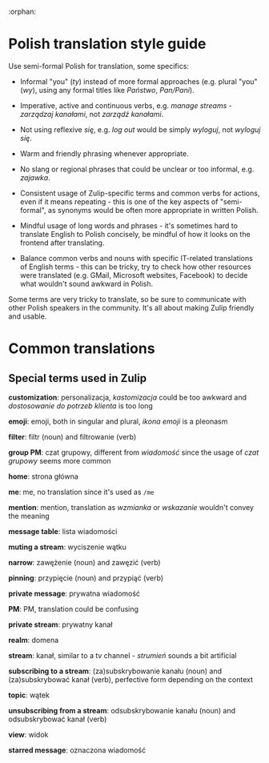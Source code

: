 :orphan:
# Polish translation style guide

Use semi-formal Polish for translation, some specifics:

* Informal "you" (*ty*) instead of more formal approaches (e.g. plural
  "you" (*wy*), using any formal titles like *Państwo*, *Pan/Pani*).

* Imperative, active and continuous verbs, e.g. *manage streams* -
  *zarządzaj kanałami*, not *zarządź kanałami*.

* Not using reflexive *się*, e.g. *log out* would be simply *wyloguj*,
  not *wyloguj się*.

* Warm and friendly phrasing whenever appropriate.

* No slang or regional phrases that could be unclear or too informal,
  e.g. *zajawka*.

* Consistent usage of Zulip-specific terms and common verbs for
  actions, even if it means repeating - this is one of the key aspects
  of "semi-formal", as synonyms would be often more appropriate in
  written Polish.

* Mindful usage of long words and phrases - it's sometimes hard to
  translate English to Polish concisely, be mindful of how it looks on
  the frontend after translating.

* Balance common verbs and nouns with specific IT-related translations
  of English terms - this can be tricky, try to check how other
  resources were translated (e.g. GMail, Microsoft websites, Facebook)
  to decide what wouldn't sound awkward in Polish.

Some terms are very tricky to translate, so be sure to communicate
with other Polish speakers in the community. It's all about making
Zulip friendly and usable.

# Common translations

## Special terms used in Zulip

**customization**: personalizacja, *kastomizacja* could be too awkward
  and *dostosowanie do potrzeb klienta* is too long

**emoji**: emoji, both in singular and plural, *ikona emoji* is a pleonasm

**filter**: filtr (noun) and filtrowanie (verb)

**group PM**: czat grupowy, different from *wiadomość* since the usage
  of *czat grupowy* seems more common

**home**: strona główna

**me**: me, no translation since it's used as `/me`

**mention**: mention, translation as *wzmianka* or *wskazanie* wouldn't convey the meaning

**message table**: lista wiadomości

**muting a stream**: wyciszenie wątku

**narrow**: zawężenie (noun) and zawęzić (verb)

**pinning**: przypięcie (noun) and przypiąć (verb)

**private message**: prywatna wiadomość

**PM**: PM, translation could be confusing

**private stream**: prywatny kanał

**realm**: domena

**stream**: kanał, similar to a tv channel - *strumień* sounds a bit artificial

**subscribing to a stream**: (za)subskrybowanie kanału (noun) and
  (za)subskrybować kanał (verb), perfective form depending on the
  context

**topic**: wątek

**unsubscribing from a stream**: odsubskrybowanie kanału (noun) and odsubskrybować kanał (verb)

**view**: widok

**starred message**: oznaczona wiadomość
